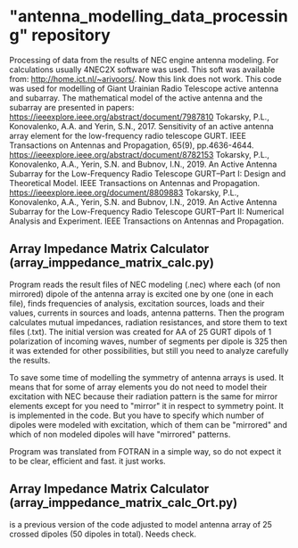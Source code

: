 # "antenna_modelling_data_processing" repository
Processing of data from the results of NEC engine antenna modeling. For
calculations usually 4NEC2X software was used.
This soft was available from: http://home.ict.nl/~arivoors/.
Now this link does not work.
This code was used for modelling of Giant Urainian Radio Telescope active
antenna and subarray. The mathematical model of the active antenna and
the subarray are presented in papers:
https://ieeexplore.ieee.org/abstract/document/7987810
Tokarsky, P.L., Konovalenko, A.A. and Yerin, S.N., 2017. Sensitivity of an
active antenna array element for the low-frequency radio telescope GURT.
IEEE Transactions on Antennas and Propagation, 65(9), pp.4636-4644.
https://ieeexplore.ieee.org/abstract/document/8782153
Tokarsky, P.L., Konovalenko, A.A., Yerin, S.N. and Bubnov, I.N., 2019.
An Active Antenna Subarray for the Low-Frequency Radio Telescope GURT–Part I:
Design and Theoretical Model. IEEE Transactions on Antennas and Propagation.
https://ieeexplore.ieee.org/document/8809883
Tokarsky, P.L., Konovalenko, A.A., Yerin, S.N. and Bubnov, I.N., 2019.
An Active Antenna Subarray for the Low-Frequency Radio Telescope GURT–Part II:
Numerical Analysis and Experiment. IEEE Transactions on Antennas and Propagation.


##        Array Impedance Matrix Calculator (array_imppedance_matrix_calc.py)

Program reads the result files of NEC modeling (.nec) where each (of non
mirrored) dipole of the antenna array is excited one by one (one in each
file), finds frequencies of analysis,  excitation sources, loads and their
values, currents in sources and loads, antenna patterns.
Then the program calculates mutual impedances, radiation resistances,
and store them to text files (.txt).
The initial version was created for AA of 25 GURT dipols of 1 polarization
of incoming waves, number of segments per dipole is 325 then it was  extended
for other possibilities, but still you need to analyze carefully the results.

To save some time of modelling the symmetry of antenna arrays is used. It
means that for some of array elements you do not need to model their
excitation with NEC because their radiation pattern is the same for mirror
elements except for you need to "mirror" it in respect to symmetry point.
It is implemented in the code. But you have to specify which number of
dipoles were modeled with excitation, which of them can be "mirrored" and
which of non modeled dipoles will have "mirrored" patterns.

Program was translated from FOTRAN in a simple way, so do not expect it to be
clear, efficient and fast. it just works.


##        Array Impedance Matrix Calculator (array_imppedance_matrix_calc_Ort.py)
is a previous version of the code adjusted to model antenna array of 25
crossed dipoles (50 dipoles in total). Needs check.
